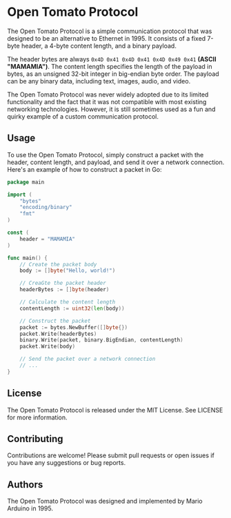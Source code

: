 # Open Tomato Protocol

The Open Tomato Protocol is a simple communication protocol that was designed to be an alternative to Ethernet in 1995. It consists of a fixed 7-byte header, a 4-byte content length, and a binary payload.

The header bytes are always `0x4D 0x41 0x4D 0x41 0x4D 0x49 0x41` **(ASCII "MAMAMIA")**. The content length specifies the length of the payload in bytes, as an unsigned 32-bit integer in big-endian byte order. The payload can be any binary data, including text, images, audio, and video.

The Open Tomato Protocol was never widely adopted due to its limited functionality and the fact that it was not compatible with most existing networking technologies. However, it is still sometimes used as a fun and quirky example of a custom communication protocol.

## Usage

To use the Open Tomato Protocol, simply construct a packet with the header, content length, and payload, and send it over a network connection. Here's an example of how to construct a packet in Go:

```go
package main

import (
	"bytes"
	"encoding/binary"
	"fmt"
)

const (
	header = "MAMAMIA"
)

func main() {
	// Create the packet body
	body := []byte("Hello, world!")

	// CreaGte the packet header
	headerBytes := []byte(header)

	// Calculate the content length
	contentLength := uint32(len(body))

	// Construct the packet
	packet := bytes.NewBuffer([]byte{})
	packet.Write(headerBytes)
	binary.Write(packet, binary.BigEndian, contentLength)
	packet.Write(body)

	// Send the packet over a network connection
	// ...
}
```

## License

The Open Tomato Protocol is released under the MIT License. See LICENSE for more information.

## Contributing

Contributions are welcome! Please submit pull requests or open issues if you have any suggestions or bug reports.

## Authors

The Open Tomato Protocol was designed and implemented by Mario Arduino in 1995.
